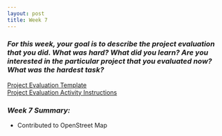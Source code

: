 ```yaml
---
layout: post
title: Week 7
---
```

### **_For this week, your goal is to describe the project evaluation that you did. What was hard? What did you learn? Are you interested in the particular project that you evaluated now? What was the hardest task?_**  
[Project Evaluation Template][template]  
[Project Evaluation Activity Instructions][instructions]

### **_Week 7 Summary:_**
* Contributed to OpenStreet Map  

[template]: https://github.com/hunter-college-ossd-fall-2019/project-evaluation-activity-01/blob/fall19/evaluation_template.md  
[instructions]: https://github.com/hunter-college-ossd-fall-2019/project-evaluation-activity-01/blob/fall19/README.md  
